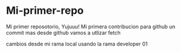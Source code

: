 # Mi-primer-repo
Mi primer reposotorio, Yujuuu!
Mi primera contribucion para github 
un commit mas desde github
vamos a utlizar fetch

cambios desde mi rama local usando la rama developer 01
